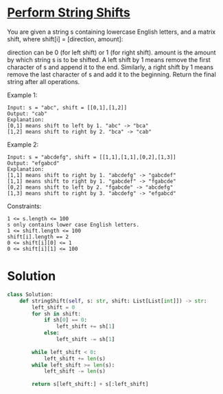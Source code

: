 # [Perform String Shifts](https://leetcode.com/explore/featured/card/30-day-leetcoding-challenge/529/week-2/3299/)

You are given a string s containing lowercase English letters, and a matrix shift, where shift[i] = [direction, amount]:

direction can be 0 (for left shift) or 1 (for right shift). 
amount is the amount by which string s is to be shifted.
A left shift by 1 means remove the first character of s and append it to the end.
Similarly, a right shift by 1 means remove the last character of s and add it to the beginning.
Return the final string after all operations.

 

Example 1:

    Input: s = "abc", shift = [[0,1],[1,2]]
    Output: "cab"
    Explanation: 
    [0,1] means shift to left by 1. "abc" -> "bca"
    [1,2] means shift to right by 2. "bca" -> "cab"
Example 2:

    Input: s = "abcdefg", shift = [[1,1],[1,1],[0,2],[1,3]]
    Output: "efgabcd"
    Explanation:  
    [1,1] means shift to right by 1. "abcdefg" -> "gabcdef"
    [1,1] means shift to right by 1. "gabcdef" -> "fgabcde"
    [0,2] means shift to left by 2. "fgabcde" -> "abcdefg"
    [1,3] means shift to right by 3. "abcdefg" -> "efgabcd"
 

Constraints:

    1 <= s.length <= 100
    s only contains lower case English letters.
    1 <= shift.length <= 100
    shift[i].length == 2
    0 <= shift[i][0] <= 1
    0 <= shift[i][1] <= 100

# Solution
```python
class Solution:
    def stringShift(self, s: str, shift: List[List[int]]) -> str:
        left_shift = 0
        for sh in shift:
            if sh[0] == 0:
                left_shift += sh[1]
            else:
                left_shift -= sh[1]
            
        while left_shift < 0:
            left_shift += len(s)
        while left_shift >= len(s):
            left_shift -= len(s)
            
        return s[left_shift:] + s[:left_shift]
```
